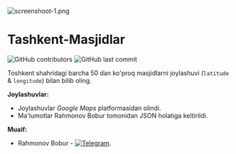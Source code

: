 ![screenshoot-1.png](https://github.com/Bobur-777/Tashkent-Masjidlar/blob/main/Screenshoots/screenshoot-1.png)
# Tashkent-Masjidlar
![GitHub contributors](https://img.shields.io/github/contributors/bobur-777/Tashkent-Masjidlar) ![GitHub last commit](https://img.shields.io/github/last-commit/bobur-777/Tashkent-Masjidlar)

Toshkent shahridagi barcha 50 dan ko'proq masjidlarni joylashuvi (``latitude`` & ``longitude``) bilan bilib oling.

**Joylashuvlar:**
- Joylashuvlar _Google Maps_ platformasidan olindi.
- Ma'lumotlar Rahmonov Bobur tomonidan JSON holatiga keltirildi.

**Muaif:**
- Rahmonov Bobur - [![Telegram](https://github.com/Bobur-777/Tashkent-Masjidlar/blob/main/Screenshoots/screenshoot-1.png)](https://t.me/Rahmonov_Bobur).

